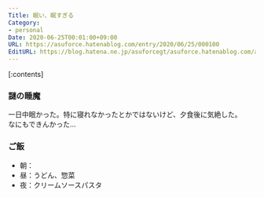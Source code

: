 ```yaml
---
Title: 眠い、眠すぎる
Category:
- personal
Date: 2020-06-25T00:01:00+09:00
URL: https://asuforce.hatenablog.com/entry/2020/06/25/000100
EditURL: https://blog.hatena.ne.jp/asuforcegt/asuforce.hatenablog.com/atom/entry/26006613589454061
---
```


[:contents]

###  謎の睡魔

一日中眠かった。特に寝れなかったとかではないけど、夕食後に気絶した。  
なにもできんかった...

### ご飯

- 朝：
- 昼：うどん、惣菜
- 夜：クリームソースパスタ
